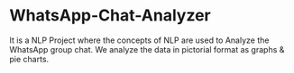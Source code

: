 # WhatsApp-Chat-Analyzer
It is a NLP Project where the concepts of NLP are used to Analyze the WhatsApp group chat. We analyze the data in pictorial format as graphs &amp; pie charts.
